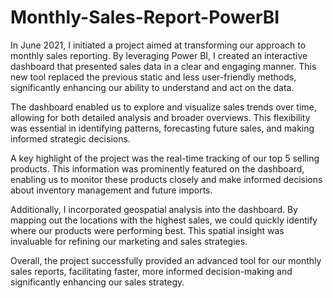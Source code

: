 # Monthly-Sales-Report-PowerBI 

In June 2021, I initiated a project aimed at transforming our approach to monthly sales reporting. By leveraging Power BI, I created an interactive dashboard that presented sales data in a clear and engaging manner. This new tool replaced the previous static and less user-friendly methods, significantly enhancing our ability to understand and act on the data.

The dashboard enabled us to explore and visualize sales trends over time, allowing for both detailed analysis and broader overviews. This flexibility was essential in identifying patterns, forecasting future sales, and making informed strategic decisions.

A key highlight of the project was the real-time tracking of our top 5 selling products. This information was prominently featured on the dashboard, enabling us to monitor these products closely and make informed decisions about inventory management and future imports.

Additionally, I incorporated geospatial analysis into the dashboard. By mapping out the locations with the highest sales, we could quickly identify where our products were performing best. This spatial insight was invaluable for refining our marketing and sales strategies.

Overall, the project successfully provided an advanced tool for our monthly sales reports, facilitating faster, more informed decision-making and significantly enhancing our sales strategy.
